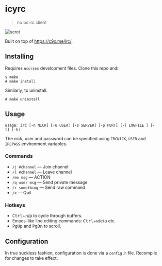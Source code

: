 # icyrc
> no bs irc client

![scrot](https://x.icyphox.sh/8K0.png)

Built on top of https://c9x.me/irc/.

## Installing

Requires `ncurses` development files.
Clone this repo and:

```
$ make
# make install
```

Similarly, to uninstall:

```
# make uninstall
```

## Usage

```
usage: irc [-n NICK] [-u USER] [-s SERVER] [-p PORT] [-l LOGFILE ] [-t] [-h]
```

The nick, user and password can be specified using `IRCNICK`,
`USER` and `IRCPASS` environment variables.

### Commands

- `/j #channel` — Join channel
- `/l #channel` — Leave channel
- `/me msg` — ACTION
- `/q user msg` — Send private message
- `/r something` — Send raw command
- `/x` — Quit

### Hotkeys

- <kbd>Ctrl</kbd>+<kbd>n</kbd>/<kbd>p</kbd> to cycle through buffers.
- Emacs-like line editing commands: <kbd>Ctrl</kbd>+<kbd>w</kbd>/<kbd>e</kbd>/<kbd>a</kbd> etc.
- <kbd>PgUp</kbd> and <kbd>PgDn</kbd> to scroll.

## Configuration

In true suckless fashion, configuration is done via a `config.h` file.
Recompile for changes to take effect.
